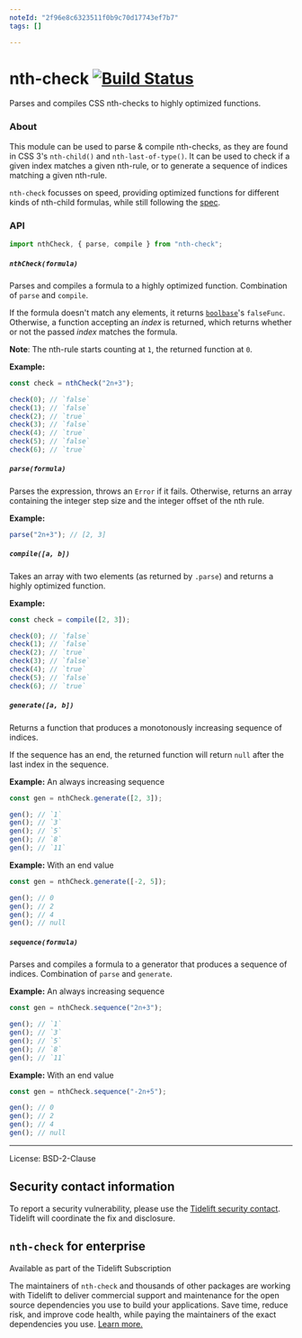 ```yaml
---
noteId: "2f96e8c6323511f0b9c70d17743ef7b7"
tags: []

---
```


# nth-check [![Build Status](https://travis-ci.org/fb55/nth-check.svg)](https://travis-ci.org/fb55/nth-check)

Parses and compiles CSS nth-checks to highly optimized functions.

### About

This module can be used to parse & compile nth-checks, as they are found in CSS 3's `nth-child()` and `nth-last-of-type()`. It can be used to check if a given index matches a given nth-rule, or to generate a sequence of indices matching a given nth-rule.

`nth-check` focusses on speed, providing optimized functions for different kinds of nth-child formulas, while still following the [spec](http://www.w3.org/TR/css3-selectors/#nth-child-pseudo).

### API

```js
import nthCheck, { parse, compile } from "nth-check";
```

##### `nthCheck(formula)`

Parses and compiles a formula to a highly optimized function. Combination of `parse` and `compile`.

If the formula doesn't match any elements, it returns [`boolbase`](https://github.com/fb55/boolbase)'s `falseFunc`. Otherwise, a function accepting an _index_ is returned, which returns whether or not the passed _index_ matches the formula.

**Note**: The nth-rule starts counting at `1`, the returned function at `0`.

**Example:**

```js
const check = nthCheck("2n+3");

check(0); // `false`
check(1); // `false`
check(2); // `true`
check(3); // `false`
check(4); // `true`
check(5); // `false`
check(6); // `true`
```

##### `parse(formula)`

Parses the expression, throws an `Error` if it fails. Otherwise, returns an array containing the integer step size and the integer offset of the nth rule.

**Example:**

```js
parse("2n+3"); // [2, 3]
```

##### `compile([a, b])`

Takes an array with two elements (as returned by `.parse`) and returns a highly optimized function.

**Example:**

```js
const check = compile([2, 3]);

check(0); // `false`
check(1); // `false`
check(2); // `true`
check(3); // `false`
check(4); // `true`
check(5); // `false`
check(6); // `true`
```

##### `generate([a, b])`

Returns a function that produces a monotonously increasing sequence of indices.

If the sequence has an end, the returned function will return `null` after the last index in the sequence.

**Example:** An always increasing sequence

```js
const gen = nthCheck.generate([2, 3]);

gen(); // `1`
gen(); // `3`
gen(); // `5`
gen(); // `8`
gen(); // `11`
```

**Example:** With an end value

```js
const gen = nthCheck.generate([-2, 5]);

gen(); // 0
gen(); // 2
gen(); // 4
gen(); // null
```

##### `sequence(formula)`

Parses and compiles a formula to a generator that produces a sequence of indices. Combination of `parse` and `generate`.

**Example:** An always increasing sequence

```js
const gen = nthCheck.sequence("2n+3");

gen(); // `1`
gen(); // `3`
gen(); // `5`
gen(); // `8`
gen(); // `11`
```

**Example:** With an end value

```js
const gen = nthCheck.sequence("-2n+5");

gen(); // 0
gen(); // 2
gen(); // 4
gen(); // null
```

---

License: BSD-2-Clause

## Security contact information

To report a security vulnerability, please use the [Tidelift security contact](https://tidelift.com/security).
Tidelift will coordinate the fix and disclosure.

## `nth-check` for enterprise

Available as part of the Tidelift Subscription

The maintainers of `nth-check` and thousands of other packages are working with Tidelift to deliver commercial support and maintenance for the open source dependencies you use to build your applications. Save time, reduce risk, and improve code health, while paying the maintainers of the exact dependencies you use. [Learn more.](https://tidelift.com/subscription/pkg/npm-nth-check?utm_source=npm-nth-check&utm_medium=referral&utm_campaign=enterprise&utm_term=repo)
